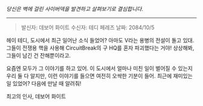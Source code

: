 _당신은 벽에 걸린 사이버덱을 발견하고 살펴보기로 결심합니다._

---

> 발신자: 데보어 화이트
> 수신자: 테디 페레즈
> 날짜: 2084/10/5

헤이 테디, 도시에서 최근 일어난 소식 들었어? 아마도 V라는 용병의 전설이 돌고 있대. 그들이 전쟁용 핵을 사용해 CircuitBreak의 구 HQ를 혼자 파괴했다는 거야! 상상해봐, 그들이 남긴 건 잔해뿐이라고.

요즘엔 모두가 그 이야기를 하고 있어. 이 도시에서 얼마나 미친 일이 벌어질 수 있는지 우리 둘 다 알지만, 이런 이야기를 들으면 여전히 오싹한 기분이 들어. 최근에 재미있는 일 있었어? 다음에 만날 때 알려줘!

최고의 인사,
데보어 화이트
